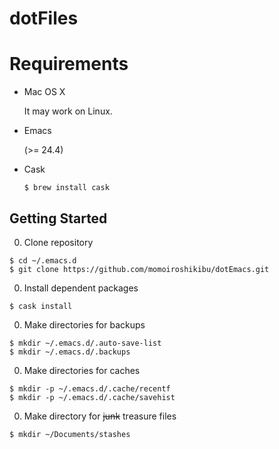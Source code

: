 # dotFiles

# Requirements
- Mac OS X

  It may work on Linux.

- Emacs

  (>= 24.4)

- Cask

  `$ brew install cask`
  
## Getting Started

0. Clone repository
```shell
$ cd ~/.emacs.d
$ git clone https://github.com/momoiroshikibu/dotEmacs.git
```

0. Install dependent packages
```shell
$ cask install
```

0. Make directories for backups
```shell
$ mkdir ~/.emacs.d/.auto-save-list
$ mkdir ~/.emacs.d/.backups
```

0. Make directories for caches
```shell
$ mkdir -p ~/.emacs.d/.cache/recentf
$ mkdir -p ~/.emacs.d/.cache/savehist
```

0. Make directory for ~~junk~~ treasure files
```shell
$ mkdir ~/Documents/stashes
```